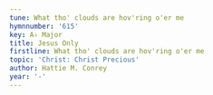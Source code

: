 ```yaml
---
tune: What tho' clouds are hov'ring o'er me
hymnnumber: '615'
key: A♭ Major
title: Jesus Only
firstline: What tho' clouds are hov'ring o'er me
topic: 'Christ: Christ Precious'
author: Hattie M. Conrey
year: '-'
---
```

